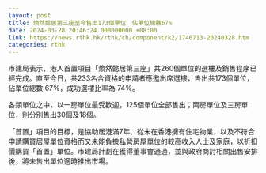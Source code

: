 ```yaml
---
layout: post
title: 煥然懿居第三座至今售出173個單位　佔單位總數67%
date: 2024-03-28 20:46:24.000000000 +08:00
link: https://news.rthk.hk/rthk/ch/component/k2/1746713-20240328.htm
categories: rthk
---
```


市建局表示，港人首置項目「煥然懿居第三座」共260個單位的選樓及銷售程序已經完成。直至今日，共233名合資格的申請者應邀出席選樓，售出共173個單位，佔單位總數 67%，成功選樓比率為 74%。

各類單位之中，以一房單位最受歡迎，125個單位全部售出；兩房單位及三房單位，則分別售出30個及18個。

「首置」項目的目標，是協助居港滿7年、從未在香港擁有住宅物業，以及不符合申請購買居屋單位資格而又未能負擔私營房屋單位的較高收入人士及家庭，以折扣價購買「首置」單位。市建局計劃在獲得董事會通過，並與政府商討相關出售安排後，將未售出單位適時推出市場。
